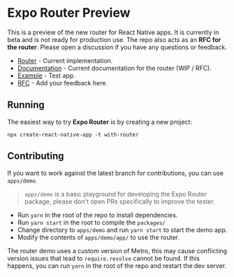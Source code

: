 # Expo Router Preview

This is a preview of the new router for React Native apps. It is currently in beta and is not ready for production use.
The repo also acts as an **RFC for the router**. Please open a discussion if you have any questions or feedback.

- [Router](/packages/expo-router) - Current implementation.
- [Documentation](https://expo.github.io/router) - Current documentation for the router (WIP / RFC).
- [Example](/apps/demo) - Test app.
- [RFC](https://github.com/expo/router/discussions/1) - Add your feedback here.

## Running

The easiest way to try **Expo Router** is by creating a new project:

```
npx create-react-native-app -t with-router
```

## Contributing

If you want to work against the latest branch for contributions, you can use `apps/demo`.

> `apps/demo` is a basic playground for developing the Expo Router package, please don't open PRs specifically to improve the tester.

- Run `yarn` in the root of the repo to install dependencies.
- Run `yarn start` in the root to compile the `packages/`
- Change directory to `apps/demo` and run `yarn start` to start the demo app.
- Modify the contents of `apps/demo/app/` to use the router.

The router demo uses a custom version of Metro, this may cause conflicting version issues that lead to `require.resolve` cannot be found. If this happens, you can run `yarn` in the root of the repo and restart the dev server.

<!-- https://twitter.com/Baconbrix/status/1560353229241831425?s=20&t=oMP-INzqtw8fqrxpzLS-8Q -->
